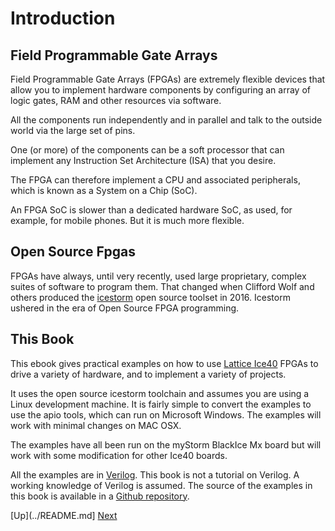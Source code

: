 # Introduction
##	Field Programmable Gate Arrays
Field Programmable Gate Arrays (FPGAs) are extremely flexible devices that allow you to implement hardware components by configuring an array of logic gates, RAM and other resources via software.

All the components run independently and in parallel and talk to the outside world via the large set of pins.

One (or more) of the components can be a soft processor that can implement any Instruction Set Architecture (ISA) that you desire.

The FPGA can therefore implement a CPU and associated peripherals, which is known as a System on a Chip (SoC).

An FPGA SoC is slower than a dedicated hardware SoC, as used, for example, for mobile phones. But it is much more flexible.

##	Open Source Fpgas
FPGAs have always, until very recently, used large proprietary, complex suites of software to program them. That changed when Clifford Wolf and others produced the [icestorm][] open source toolset in 2016. Icestorm ushered in the era of Open Source FPGA programming.

[icestorm]:		http://www.clifford.at/icestorm/

##	This Book
This ebook gives practical examples on how to use [Lattice Ice40][] FPGAs to drive a variety of hardware, and to implement a variety of projects.

It uses the open source icestorm toolchain and assumes you are using a Linux development machine. It is fairly simple to convert the examples to use the apio tools, which can run on Microsoft Windows. The examples will work with minimal changes on MAC OSX.

The examples have all been run on the myStorm BlackIce Mx board but will work with some modification for other Ice40 boards.

All the examples are in [Verilog][]. This book is not a tutorial on Verilog. A working knowledge of Verilog is assumed.
The source of the examples in this book is available in a [Github repository][]. 

[Lattice Ice40]:		http://www.latticesemi.com/Products/FPGAandCPLD/iCE40
[Verilog]:				https://en.wikipedia.org/wiki/Verilog
[Github repository]:	https://github.com/lawrie/blackicemx_examples/tree/master/ebook

[Up](../README.md] [Next](../The_Hardware/The_Hardware.md)
